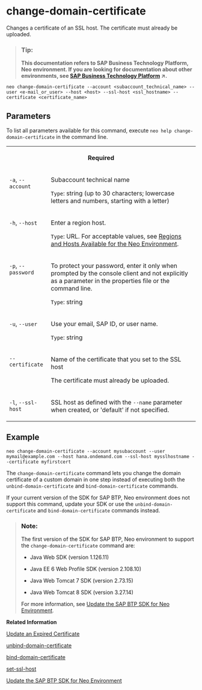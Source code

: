 <!-- loio53aa1f37750a4b5ab5b6728b8e5c05af -->

# change-domain-certificate

Changes a certificate of an SSL host. The certificate must already be uploaded.



> ### Tip:  
> **This documentation refers to SAP Business Technology Platform, Neo environment. If you are looking for documentation about other environments, see [SAP Business Technology Platform](https://help.sap.com/viewer/65de2977205c403bbc107264b8eccf4b/Cloud/en-US/6a2c1ab5a31b4ed9a2ce17a5329e1dd8.html "SAP Business Technology Platform (SAP BTP) is an integrated offering comprised of four technology portfolios: database and data management, application development and integration, analytics, and intelligent technologies. The platform offers users the ability to turn data into business value, compose end-to-end business processes, and build and extend SAP applications quickly.") :arrow_upper_right:.**



```
neo change-domain-certificate --account <subaccount_technical_name> --user <e-mail_or_user> --host <host> --ssl-host <ssl_hostname> --certificate <certificate_name>
```



<a name="loio53aa1f37750a4b5ab5b6728b8e5c05af__section_qtv_lnp_mz"/>

## Parameters



To list all parameters available for this command, execute `neo help change-domain-certificate` in the command line.


<table>
<tr>
<th valign="top" colspan="2">

Required



</th>
</tr>
<tr>
<td valign="top">

`-a`, `--account`



</td>
<td valign="top">

Subaccount technical name

`Type`: string \(up to 30 characters; lowercase letters and numbers, starting with a letter\)



</td>
</tr>
<tr>
<td valign="top">

`-h`, `--host`



</td>
<td valign="top">

Enter a region host.

`Type`: URL. For acceptable values, see [Regions and Hosts Available for the Neo Environment](../10-concepts-neo/regions-and-hosts-available-for-the-neo-environment-d722f7c.md).



</td>
</tr>
<tr>
<td valign="top">

`-p`, `--password`



</td>
<td valign="top">

To protect your password, enter it only when prompted by the console client and not explicitly as a parameter in the properties file or the command line.

`Type`: string



</td>
</tr>
<tr>
<td valign="top">

`-u`, `--user`



</td>
<td valign="top">

Use your email, SAP ID, or user name.

`Type`: string



</td>
</tr>
<tr>
<td valign="top">

 `--certificate`



</td>
<td valign="top">

Name of the certificate that you set to the SSL host

The certificate must already be uploaded.



</td>
</tr>
<tr>
<td valign="top">

`-l`, `--ssl-host`



</td>
<td valign="top">

SSL host as defined with the `--name` parameter when created, or 'default' if not specified.



</td>
</tr>
</table>



<a name="loio53aa1f37750a4b5ab5b6728b8e5c05af__section_f5v_lnp_mz"/>

## Example

```
neo change-domain-certificate --account mysubaccount --user mymail@example.com --host hana.ondemand.com --ssl-host mysslhostname --certificate myfirstcert

```

The `change-domain-certificate` command lets you change the domain certificate of a custom domain in one step instead of executing both the `unbind-domain-certificate` and `bind-domain-certificate` commands.

If your current version of the SDK for SAP BTP, Neo environment does not support this command, update your SDK or use the `unbind-domain-certificate` and `bind-domain-certificate` commands instead.

> ### Note:  
> The first version of the SDK for SAP BTP, Neo environment to support the `change-domain-certificate` command are:
> 
> -   Java Web SDK \(version 1.126.11\)
> 
> -   Java EE 6 Web Profile SDK \(version 2.108.10\)
> 
> -   Java Web Tomcat 7 SDK \(version 2.73.15\)
> 
> -   Java Web Tomcat 8 SDK \(version 3.27.14\)
> 
> 
> For more information, see [Update the SAP BTP SDK for Neo Environment](../30-development-neo/update-the-sap-btp-sdk-for-neo-environment-7614378.md).

**Related Information**  


[Update an Expired Certificate](update-an-expired-certificate-11da7c3.md#loio11da7c3a91f24206a68f70b5d6cb3d88 "When the certificate for the custom domain expires or it's about to expire, you can either upload and bind a new certificate based on a new CSR, or upload and bind a new certificate based on an already existing CSR.")

[unbind-domain-certificate](unbind-domain-certificate-f8d24b6.md "Unbinds a certificate from an SSL host. The certificate will not be deleted from SAP BTP storage.")

[bind-domain-certificate](bind-domain-certificate-8722bcb.md "Binds a certificate to an SSL host. The certificate must already be uploaded.")

[set-ssl-host](set-ssl-host-2956975.md "Configures and updates an SSL host. Allows you to replace an SSL certificate with a different one, manage TLS protocol versions, and configure a bundle of trusted CAs.")

[Update the SAP BTP SDK for Neo Environment](../30-development-neo/update-the-sap-btp-sdk-for-neo-environment-7614378.md)

